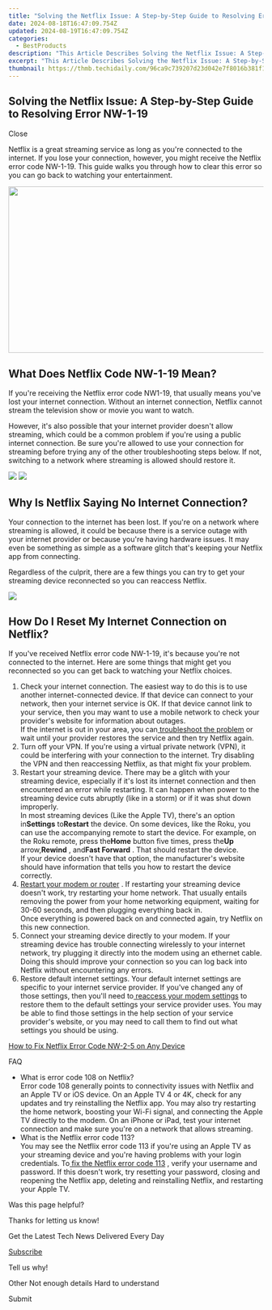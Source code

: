 ```yaml
---
title: "Solving the Netflix Issue: A Step-by-Step Guide to Resolving Error NW-1-19"
date: 2024-08-18T16:47:09.754Z
updated: 2024-08-19T16:47:09.754Z
categories:
  - BestProducts
description: "This Article Describes Solving the Netflix Issue: A Step-by-Step Guide to Resolving Error NW-1-19"
excerpt: "This Article Describes Solving the Netflix Issue: A Step-by-Step Guide to Resolving Error NW-1-19"
thumbnail: https://thmb.techidaily.com/96ca9c739207d23d042e7f8016b381f18f2564ff73ddf98034c5d696bcc3f7e9.jpg
---
```


## Solving the Netflix Issue: A Step-by-Step Guide to Resolving Error NW-1-19

Close 

 Netflix is a great streaming service as long as you're connected to the internet. If you lose your connection, however, you might receive the Netflix error code NW-1-19\. This guide walks you through how to clear this error so you can go back to watching your entertainment.

<!-- affiliate ads begin -->
<a href="https://ursime.pxf.io/c/5597632/2092236/16384" target="_top" id="2092236"><img src="//a.impactradius-go.com/display-ad/16384-2092236" border="0" alt="" width="1920" height="329"/></a><img height="0" width="0" src="https://imp.pxf.io/i/5597632/2092236/16384" style="position:absolute;visibility:hidden;" border="0" />
<!-- affiliate ads end -->
##  What Does Netflix Code NW-1-19 Mean? 

 If you're receiving the Netflix error code NW1-19, that usually means you've lost your internet connection. Without an internet connection, Netflix cannot stream the television show or movie you want to watch.

 However, it's also possible that your internet provider doesn't allow streaming, which could be a common problem if you're using a public internet connection. Be sure you're allowed to use your connection for streaming before trying any of the other troubleshooting steps below. If not, switching to a network where streaming is allowed should restore it.

<!-- affiliate ads begin -->
<a href="https://shop.manycam.com/order/checkout.php?PRODS=17727588&QTY=1&AFFILIATE=108875&CART=1"><img src="https://secure.avangate.com/images/merchant/8230bea7d54bcdf99cdfe85cb07313d5/mcaffbanner600x500.png" border="0"></a>
<a href="https://shop.manycam.com/order/checkout.php?PRODS=17727588&QTY=1&AFFILIATE=108875&CART=1"><img src="https://secure.avangate.com/images/merchant/8230bea7d54bcdf99cdfe85cb07313d5/Affiliates_300x250px_valentinesday.png" border="0"></a>
<!-- affiliate ads end -->
##  Why Is Netflix Saying No Internet Connection? 

 Your connection to the internet has been lost. If you're on a network where streaming is allowed, it could be because there is a service outage with your internet provider or because you're having hardware issues. It may even be something as simple as a software glitch that's keeping your Netflix app from connecting.

 Regardless of the culprit, there are a few things you can try to get your streaming device reconnected so you can reaccess Netflix.

<!-- affiliate ads begin -->
<a href="https://store.iobit.com/order/checkout.php?PRODS=4596923&QTY=1&AFFILIATE=108875&CART=1"><img src="https://secure.avangate.com/images/merchant/184260348236f9554fe9375772ff966e/ascscan_468X60.png" border="0"></a>
<!-- affiliate ads end -->
##  How Do I Reset My Internet Connection on Netflix? 

 If you've received Netflix error code NW-1-19, it's because you're not connected to the internet. Here are some things that might get you reconnected so you can get back to watching your Netflix choices.

1. Check your internet connection. The easiest way to do this is to use another internet-connected device. If that device can connect to your network, then your internet service is OK. If that device cannot link to your service, then you may want to use a mobile network to check your provider's website for information about outages.  
 If the internet is out in your area, you can[ troubleshoot the problem](https://www.lifewire.com/how-to-properly-restart-a-router-modem-2624570) or wait until your provider restores the service and then try Netflix again.
2. Turn off your VPN. If you're using a virtual private network (VPN), it could be interfering with your connection to the internet. Try disabling the VPN and then reaccessing Netflix, as that might fix your problem.
3. Restart your streaming device. There may be a glitch with your streaming device, especially if it's lost its internet connection and then encountered an error while restarting. It can happen when power to the streaming device cuts abruptly (like in a storm) or if it was shut down improperly.  
 In most streaming devices (Like the Apple TV), there's an option in**Settings** to**Restart** the device. On some devices, like the Roku, you can use the accompanying remote to start the device. For example, on the Roku remote, press the**Home** button five times, press the**Up** arrow,**Rewind** , and**Fast Forward** . That should restart the device.  
 If your device doesn't have that option, the manufacturer's website should have information that tells you how to restart the device correctly.
4. [ Restart your modem or router](https://www.lifewire.com/how-to-properly-restart-a-router-modem-2624570) . If restarting your streaming device doesn't work, try restarting your home network. That usually entails removing the power from your home networking equipment, waiting for 30-60 seconds, and then plugging everything back in.  
 Once everything is powered back on and connected again, try Netflix on this new connection.
5. Connect your streaming device directly to your modem. If your streaming device has trouble connecting wirelessly to your internet network, try plugging it directly into the modem using an ethernet cable. Doing this should improve your connection so you can log back into Netflix without encountering any errors.
6. Restore default internet settings. Your default internet settings are specific to your internet service provider. If you've changed any of those settings, then you'll need to[ reaccess your modem settings](https://www.lifewire.com/access-modem-settings-5185705) to restore them to the default settings your service provider uses. You may be able to find those settings in the help section of your service provider's website, or you may need to call them to find out what settings you should be using.

[  How to Fix Netflix Error Code NW-2-5 on Any Device ](https://www.lifewire.com/fix-netflix-error-code-nw-205-4173199) 

 FAQ

* What is error code 108 on Netflix?  
 Error code 108 generally points to connectivity issues with Netflix and an Apple TV or iOS device. On an Apple TV 4 or 4K, check for any updates and try reinstalling the Netflix app. You may also try restarting the home network, boosting your Wi-Fi signal, and connecting the Apple TV directly to the modem. On an iPhone or iPad, test your internet connection and make sure you're on a network that allows streaming.
* What is the Netflix error code 113?  
 You may see the Netflix error code 113 if you're using an Apple TV as your streaming device and you're having problems with your login credentials. To[ fix the Netflix error code 113](https://www.lifewire.com/fix-netflix-error-code-113-5198541) , verify your username and password. If this doesn't work, try resetting your password, closing and reopening the Netflix app, deleting and reinstalling Netflix, and restarting your Apple TV.

Was this page helpful?

Thanks for letting us know!

 Get the Latest Tech News Delivered Every Day

[ Subscribe ](https://www.lifewire.com/#) 

Tell us why!

 Other  Not enough details  Hard to understand 

 Submit 

<ins class="adsbygoogle"
     style="display:block"
     data-ad-format="autorelaxed"
     data-ad-client="ca-pub-7571918770474297"
     data-ad-slot="1223367746"></ins>



<ins class="adsbygoogle"
     style="display:block"
     data-ad-client="ca-pub-7571918770474297"
     data-ad-slot="8358498916"
     data-ad-format="auto"
     data-full-width-responsive="true"></ins>


